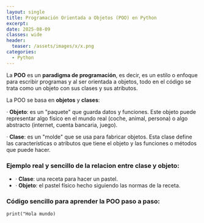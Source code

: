 ```yaml
---
layout: single
title: Programación Orientada a Objetos (POO) en Python
excerpt: 
date: 2025-08-09
classes: wide
header:
  teaser: /assets/images/x/x.png
categories:
  - Python
---
```


La **POO** es un **paradigma de programación**, es decir, es un estilo o enfoque para escribir programas y al ser orientada a objetos, todo en el código se trata como un objeto con sus clases y sus atributos. 

La POO se basa en **objetos** y **clases**:

· **Objeto**: es un "paquete" que guarda datos y funciones. Este objeto puede representar algo físico en el mundo real (coche, animal, persona) o algo abstracto (internet, cuenta bancaria, juego).

· **Clase**: es un "molde" que se usa para fabricar objetos. Esta clase define las características o atributos que tiene el objeto y las funciones o métodos que puede hacer.

### Ejemplo real y sencillo de la relacion entre clase y objeto: 

- · **Clase**: una receta para hacer un pastel.
- · **Objeto**: el pastel físico hecho siguiendo las normas de la receta.

### Código sencillo para aprender la POO paso a paso:

```python3
print("Hola mundo)
```